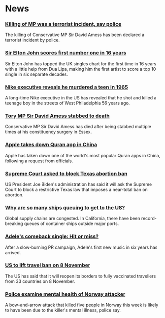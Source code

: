 # News
### [Killing of MP was a terrorist incident, say police](https://www.bbc.com/news/uk-58935372)
The killing of Conservative MP Sir David Amess has been declared a terrorist incident by police.
### [Sir Elton John scores first number one in 16 years](https://www.bbc.com/news/entertainment-arts-58933279)
Sir Elton John has topped the UK singles chart for the first time in 16 years with a little help from Dua Lipa, making him the first artist to score a top 10 single in six separate decades.
### [Nike executive reveals he murdered a teen in 1965](https://www.bbc.com/news/world-us-canada-58931528)
A long-time Nike executive in the US has revealed that he shot and killed a teenage boy in the streets of West Philadelphia 56 years ago.
### [Tory MP Sir David Amess stabbed to death](https://www.bbc.com/news/uk-58930593)
Conservative MP Sir David Amess has died after being stabbed multiple times at his constituency surgery in Essex.
### [Apple takes down Quran app in China](https://www.bbc.com/news/technology-58921230)
Apple has taken down one of the world's most popular Quran apps in China, following a request from officials.
### [Supreme Court asked to block Texas abortion ban](https://www.bbc.com/news/world-us-canada-58935257)
US President Joe Biden's administration has said it will ask the Supreme Court to block a restrictive Texas law that imposes a near-total ban on abortion.
### [Why are so many ships queuing to get to the US?](https://www.bbc.com/news/58926842)
Global supply chains are congested. In California, there have been record-breaking queues of container ships outside major ports. 
### [Adele's comeback single: Hit or miss?](https://www.bbc.com/news/entertainment-arts-58910034)
After a slow-burning PR campaign, Adele's first new music in six years has arrived.
### [US to lift travel ban on 8 November](https://www.bbc.com/news/world-us-canada-58929441)
The US has said that it will reopen its borders to fully vaccinated travellers from 33 countries on 8 November.
### [Police examine mental health of Norway attacker](https://www.bbc.com/news/world-europe-58935117)
A bow-and-arrow attack that killed five people in Norway this week is likely to have been due to the killer's mental illness, police say.
